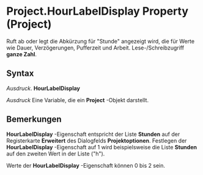 
# Project.HourLabelDisplay Property (Project)

Ruft ab oder legt die Abkürzung für "Stunde" angezeigt wird, die für Werte wie Dauer, Verzögerungen, Pufferzeit und Arbeit. Lese-/Schreibzugriff  **ganze Zahl**.


## Syntax

 _Ausdruck_. **HourLabelDisplay**

 _Ausdruck_ Eine Variable, die ein **Project** -Objekt darstellt.


## Bemerkungen

 **HourLabelDisplay** -Eigenschaft entspricht der Liste **Stunden** auf der Registerkarte **Erweitert** des Dialogfelds **Projektoptionen**. Festlegen der  **HourLabelDisplay** -Eigenschaft auf 1 wird beispielsweise die Liste **Stunden** auf den zweiten Wert in der Liste ("h").

Werte der  **HourLabelDisplay** -Eigenschaft können 0 bis 2 sein.

